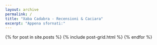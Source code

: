 ```yaml
---
layout: archive
permalink: /
title: "Xaba Cadabra - Recensioni & Caciara"
excerpt: "Appena sfornati:"
---
```


<div class="tiles">
{% for post in site.posts %}
	{% include post-grid.html %}
{% endfor %}
</div><!-- /.tiles -->
